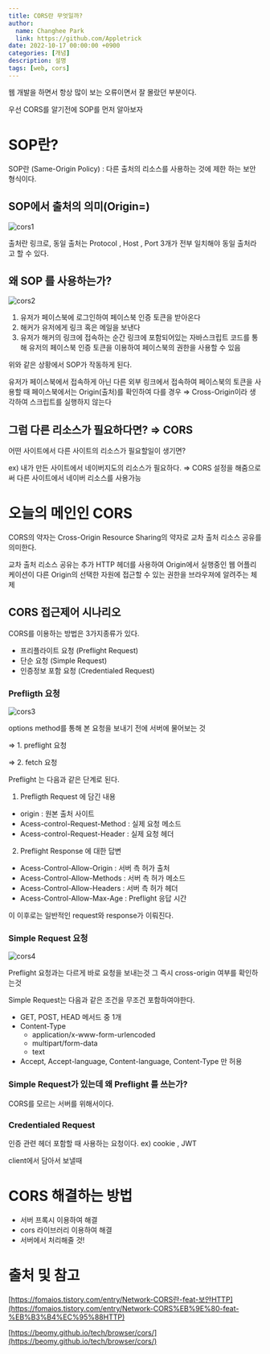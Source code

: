 ```yaml
---
title: CORS란 무엇일까?
author:
  name: Changhee Park
  link: https://github.com/Appletrick
date: 2022-10-17 00:00:00 +0900
categories: [개념]
description: 설명
tags: [web, cors]
---
```


웹 개발을 하면서 항상 많이 보는 오류이면서 잘 몰랐던 부분이다.

우선 CORS를 알기전에 SOP를 먼저 알아보자

# SOP란?

SOP란 (Same-Origin Policy) : 다른 출처의 리소스를 사용하는 것에 제한 하는 보안 형식이다.

## SOP에서 출처의 의미(Origin=)

![cors1](https://user-images.githubusercontent.com/31761527/196133525-adf5db10-fd3e-4193-bb02-224640714903.png)

출처란 링크로, 동일 출처는 Protocol , Host , Port 3개가 전부 일치해야 동일 출처라고 할 수 있다.

## 왜 SOP 를 사용하는가?

![cors2](https://user-images.githubusercontent.com/31761527/196133531-9c74763e-965e-461f-9744-a5650acce637.png)

1. 유저가 페이스북에 로그인하여 페이스북 인증 토큰을 받아온다
2. 해커가 유저에게 링크 혹은 메일을 보낸다
3. 유저가 해커의 링크에 접속하는 순간 링크에 포함되어있는 자바스크립트 코드를 통해 유저의 페이스북 인증 토큰을 이용하여 페이스북의 권한을 사용할 수 있음

위와 같은 상황에서 SOP가 작동하게 된다.

유저가 페이스북에서 접속하게 아닌 다른 외부 링크에서 접속하여 페이스북의 토큰을 사용할 때 페이스북에서는 Origin(출처)를 확인하여 다를 경우 ⇒ Cross-Origin이라 생각하여 스크립트를 실행하지 않는다

## 그럼 다른 리소스가 필요하다면? ⇒ CORS

어떤 사이트에서 다른 사이트의 리소스가 필요할일이 생기면?

ex) 내가 만든 사이트에서 네이버지도의 리소스가 필요하다. ⇒ CORS 설정을 해줌으로써 다른 사이트에서 네이버 리소스를 사용가능

# 오늘의 메인인 CORS

CORS의 약자는 Cross-Origin Resource Sharing의 약자로 교차 출처 리소스 공유를 의미한다.

교차 출처 리소스 공유는 추가 HTTP 헤더를 사용하여 Origin에서 실행중인 웹 어플리케이션이 다른 Origin의 선택한 자원에 접근할 수 있는 권한을 브라우져에 알려주는 체제

## CORS 접근제어 시나리오

CORS를 이용하는 방법은 3가지종류가 있다.

- 프리플라이트 요청 (Preflight Request)
- 단순 요청 (Simple Request)
- 인증정보 포함 요청 (Credentialed Request)

### Prefligth 요청

![cors3](https://user-images.githubusercontent.com/31761527/196133533-67118dcb-74cb-4219-ab05-19a1bfc98e96.png)

options method를 통해 본 요청을 보내기 전에 서버에 물어보는 것

⇒ 1. preflight 요청

⇒ 2. fetch 요청

Preflight 는 다음과 같은 단계로 된다.

1. Prefligth Request 에 담긴 내용

- origin : 원본 출처 사이트
- Acess-control-Request-Method : 실제 요청 메소드
- Acess-control-Request-Header : 실제 요청 헤더

2.  Preflight Response 에 대한 답변

- Acess-Control-Allow-Origin : 서버 측 허가 출처
- Acess-Control-Allow-Methods : 서버 측 허가 메소드
- Acess-Control-Allow-Headers : 서버 측 허가 헤더
- Acess-Control-Allow-Max-Age : Preflight 응답 시간

이 이후로는 일반적인 request와 response가 이뤄진다.

### Simple Request 요청

![cors4](https://user-images.githubusercontent.com/31761527/196133537-6157ac0d-b692-4e02-bb45-5cfb274d96e2.png)

Preflight 요청과는 다르게 바로 요청을 보내는것 그 즉시 cross-origin 여부를 확인하는것

Simple Request는 다음과 같은 조건을 무조건 포함하여야한다.

- GET, POST, HEAD 메서드 중 1개
- Content-Type
  - application/x-www-form-urlencoded
  - multipart/form-data
  - text
- Accept, Accept-language, Content-language, Content-Type 만 허용

### Simple Request가 있는데 왜 Preflight 를 쓰는가?

CORS를 모르는 서버를 위해서이다.

### Credentialed Request

인증 관련 헤더 포함할 때 사용하는 요청이다. ex) cookie , JWT

client에서 담아서 보낼때

# CORS 해결하는 방법

- 서버 프록시 이용하여 해결
- cors 라이브러리 이용하여 해결
- 서버에서 처리해줄 것!

# 출처 및 참고

[https://fomaios.tistory.com/entry/Network-CORS란-feat-보안HTTP](https://fomaios.tistory.com/entry/Network-CORS%EB%9E%80-feat-%EB%B3%B4%EC%95%88HTTP)

[https://beomy.github.io/tech/browser/cors/](https://beomy.github.io/tech/browser/cors/)
